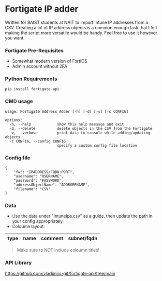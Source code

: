 # Fortigate IP adder
Written for BAIST students at NAIT to import intune IP addresses from a CSV. Creating a lot of IP address objects is a common enough task that I felt making the script more versatile would be handy. Feel free to use it however you want.

### Fortigate Pre-Requisites
- Somewhat modern version of FortiOS
- Admin account without 2FA

### Python Requirements
```bash
pip install fortigate-api
```

### CMD usage
```
usage: Fortigate Address Adder [-h] [-d] [-v] [-c CONFIG]

options:
  -h, --help            show this help message and exit
  -d, --delete          delete objects in the CSV from the Fortigate
  -v, --verbose         print data to console while adding/updating objects
  -c CONFIG, --config CONFIG
                        specify a custom config file location
```

### Config file
```
{
    "fw": "IPADDRESS/FQDN:PORT", 
    "username": "USERNAME", 
    "password": "PASSWORD", 
    "addressObjectName": "ADDRGRPNAME",
    "filename": "CSV"
}
```

### Data
- Use the data under "intuneips.csv" as a guide, then update the path in your config appropriately.
- Coloumn layout:

| type | name | comment | subnet/fqdn |
| --- | --- | --- | --- |

> Make sure to NOT include coloumn titles!

### API Library

https://github.com/vladimirs-git/fortigate-api/tree/main



